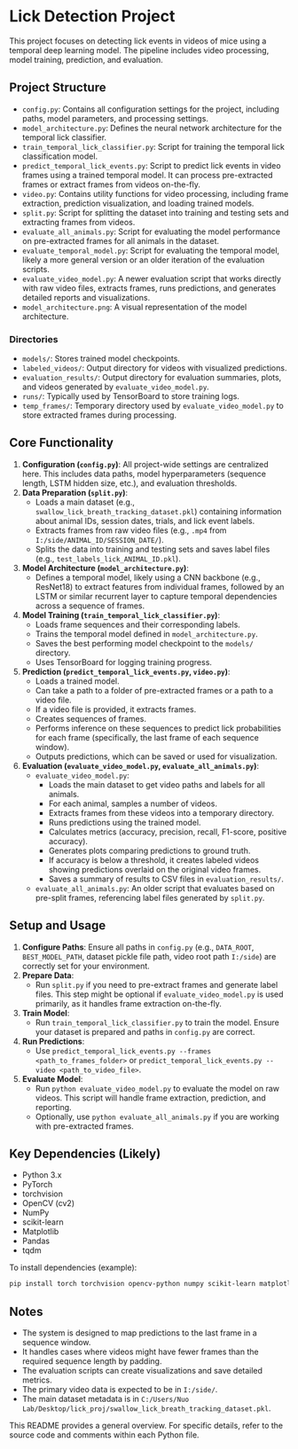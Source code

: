 # Lick Detection Project

This project focuses on detecting lick events in videos of mice using a temporal deep learning model. The pipeline includes video processing, model training, prediction, and evaluation.

## Project Structure

- `config.py`: Contains all configuration settings for the project, including paths, model parameters, and processing settings.
- `model_architecture.py`: Defines the neural network architecture for the temporal lick classifier.
- `train_temporal_lick_classifier.py`: Script for training the temporal lick classification model.
- `predict_temporal_lick_events.py`: Script to predict lick events in video frames using a trained temporal model. It can process pre-extracted frames or extract frames from videos on-the-fly.
- `video.py`: Contains utility functions for video processing, including frame extraction, prediction visualization, and loading trained models.
- `split.py`: Script for splitting the dataset into training and testing sets and extracting frames from videos.
- `evaluate_all_animals.py`: Script for evaluating the model performance on pre-extracted frames for all animals in the dataset.
- `evaluate_temporal_model.py`: Script for evaluating the temporal model, likely a more general version or an older iteration of the evaluation scripts.
- `evaluate_video_model.py`: A newer evaluation script that works directly with raw video files, extracts frames, runs predictions, and generates detailed reports and visualizations.
- `model_architecture.png`: A visual representation of the model architecture.

### Directories

- `models/`: Stores trained model checkpoints.
- `labeled_videos/`: Output directory for videos with visualized predictions.
- `evaluation_results/`: Output directory for evaluation summaries, plots, and videos generated by `evaluate_video_model.py`.
- `runs/`: Typically used by TensorBoard to store training logs.
- `temp_frames/`: Temporary directory used by `evaluate_video_model.py` to store extracted frames during processing.

## Core Functionality

1.  **Configuration (`config.py`)**: All project-wide settings are centralized here. This includes data paths, model hyperparameters (sequence length, LSTM hidden size, etc.), and evaluation thresholds.
2.  **Data Preparation (`split.py`)**:
    *   Loads a main dataset (e.g., `swallow_lick_breath_tracking_dataset.pkl`) containing information about animal IDs, session dates, trials, and lick event labels.
    *   Extracts frames from raw video files (e.g., `.mp4` from `I:/side/ANIMAL_ID/SESSION_DATE/`).
    *   Splits the data into training and testing sets and saves label files (e.g., `test_labels_lick_ANIMAL_ID.pkl`).
3.  **Model Architecture (`model_architecture.py`)**:
    *   Defines a temporal model, likely using a CNN backbone (e.g., ResNet18) to extract features from individual frames, followed by an LSTM or similar recurrent layer to capture temporal dependencies across a sequence of frames.
4.  **Model Training (`train_temporal_lick_classifier.py`)**:
    *   Loads frame sequences and their corresponding labels.
    *   Trains the temporal model defined in `model_architecture.py`.
    *   Saves the best performing model checkpoint to the `models/` directory.
    *   Uses TensorBoard for logging training progress.
5.  **Prediction (`predict_temporal_lick_events.py`, `video.py`)**:
    *   Loads a trained model.
    *   Can take a path to a folder of pre-extracted frames or a path to a video file.
    *   If a video file is provided, it extracts frames.
    *   Creates sequences of frames.
    *   Performs inference on these sequences to predict lick probabilities for each frame (specifically, the last frame of each sequence window).
    *   Outputs predictions, which can be saved or used for visualization.
6.  **Evaluation (`evaluate_video_model.py`, `evaluate_all_animals.py`)**:
    *   `evaluate_video_model.py`:
        *   Loads the main dataset to get video paths and labels for all animals.
        *   For each animal, samples a number of videos.
        *   Extracts frames from these videos into a temporary directory.
        *   Runs predictions using the trained model.
        *   Calculates metrics (accuracy, precision, recall, F1-score, positive accuracy).
        *   Generates plots comparing predictions to ground truth.
        *   If accuracy is below a threshold, it creates labeled videos showing predictions overlaid on the original video frames.
        *   Saves a summary of results to CSV files in `evaluation_results/`.
    *   `evaluate_all_animals.py`: An older script that evaluates based on pre-split frames, referencing label files generated by `split.py`.

## Setup and Usage

1.  **Configure Paths**: Ensure all paths in `config.py` (e.g., `DATA_ROOT`, `BEST_MODEL_PATH`, dataset pickle file path, video root path `I:/side`) are correctly set for your environment.
2.  **Prepare Data**:
    *   Run `split.py` if you need to pre-extract frames and generate label files. This step might be optional if `evaluate_video_model.py` is used primarily, as it handles frame extraction on-the-fly.
3.  **Train Model**:
    *   Run `train_temporal_lick_classifier.py` to train the model. Ensure your dataset is prepared and paths in `config.py` are correct.
4.  **Run Predictions**:
    *   Use `predict_temporal_lick_events.py --frames <path_to_frames_folder>` or `predict_temporal_lick_events.py --video <path_to_video_file>`.
5.  **Evaluate Model**:
    *   Run `python evaluate_video_model.py` to evaluate the model on raw videos. This script will handle frame extraction, prediction, and reporting.
    *   Optionally, use `python evaluate_all_animals.py` if you are working with pre-extracted frames.

## Key Dependencies (Likely)

- Python 3.x
- PyTorch
- torchvision
- OpenCV (cv2)
- NumPy
- scikit-learn
- Matplotlib
- Pandas
- tqdm

To install dependencies (example):
```bash
pip install torch torchvision opencv-python numpy scikit-learn matplotlib pandas tqdm
```

## Notes

*   The system is designed to map predictions to the last frame in a sequence window.
*   It handles cases where videos might have fewer frames than the required sequence length by padding.
*   The evaluation scripts can create visualizations and save detailed metrics.
*   The primary video data is expected to be in `I:/side/`.
*   The main dataset metadata is in `C:/Users/Nuo Lab/Desktop/lick_proj/swallow_lick_breath_tracking_dataset.pkl`.

This README provides a general overview. For specific details, refer to the source code and comments within each Python file. 